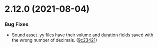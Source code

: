 # 2.12.0 (2021-08-04)


### Bug Fixes

* Sound asset .yy files have their volume and duration fields saved with the wrong number of decimals. ([9c23421](https://github.com/bscotch/stitch/commit/9c234218b0443daaff17d7942324b43a91b6d2d1))



